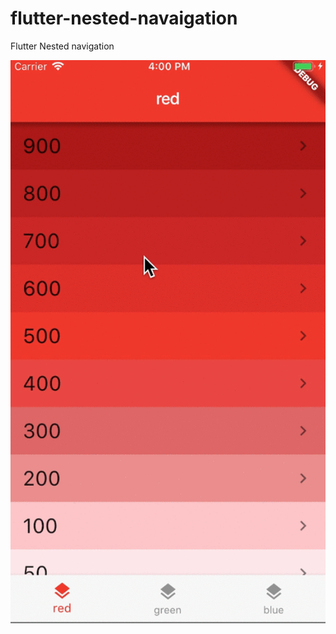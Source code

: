 # flutter-nested-navaigation

Flutter Nested navigation

![Demo](https://github.com/iamfel/flutter-nested-navaigation/blob/main/screenshots/multiple-navigators-BottomNavigationBar-animation.gif)
